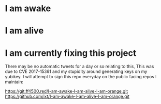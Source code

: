 # I am awake 
# I am alive
# I am currently fixing this project

There may be no automatic tweets for a day or so relating to this,
This was due to CVE 2017-15361 and my stupidity around generating keys on my yubikey. I will attempt to sign this repo everyday on the public facing repos I maintain:

https://git.ff4500.red/I-am-awake-I-am-alive-I-am-orange.git
https://github.com/ixt/I-am-awake-I-am-alive-I-am-orange.git 
